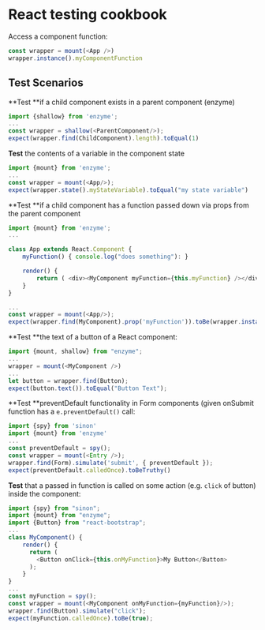 # React testing cookbook

Access a component function:

```javascript
const wrapper = mount(<App />)
wrapper.instance().myComponentFunction
```

## Test Scenarios

**Test **if a child component exists in a parent component \(enzyme\)

```js
import {shallow} from 'enzyme';
...
const wrapper = shallow(<ParentComponent/>);
expect(wrapper.find(ChildComponent).length).toEqual(1)
```

**Test** the contents of a variable in the component state

```js
import {mount} from 'enzyme';
...
const wrapper = mount(<App/>);
expect(wrapper.state().myStateVariable).toEqual("my state variable")
```

**Test **if a child component has a function passed down via props from the parent component

```js
import {mount} from 'enzyme';
...

class App extends React.Component {
    myFunction() { console.log("does something"): }

    render() {
        return ( <div><MyComponent myFunction={this.myFunction} /></div> )
    }
}

...
const wrapper = mount(<App/>);
expect(wrapper.find(MyComponent).prop('myFunction')).toBe(wrapper.instance().myFunction)
```

**Test **the text of a button of a React component:

```javascript
import {mount, shallow} from "enzyme";
...
wrapper = mount(<MyComponent />)
...
let button = wrapper.find(Button);
expect(button.text()).toEqual("Button Text");
```

**Test **preventDefault functionality in Form components \(given onSubmit function has a `e.preventDefault()` call:

```js
import {spy} from 'sinon'
import {mount} from 'enzyme'
...
const preventDefault = spy();
const wrapper = mount(<Entry />);
wrapper.find(Form).simulate('submit', { preventDefault });
expect(preventDefault.calledOnce).toBeTruthy()
```

**Test** that a passed in function is called on some action \(e.g. `click` of button\) inside the component:

```js
import {spy} from "sinon";
import {mount} from "enzyme";
import {Button} from "react-bootstrap";
...
class MyComponent() {
    render() {
      return (
        <Button onClick={this.onMyFunction}>My Button</Button>
      );
    }
}
...
const myFunction = spy();
const wrapper = mount(<MyComponent onMyFunction={myFunction}/>);
wrapper.find(Button).simulate("click");
expect(myFunction.calledOnce).toBe(true);
```



